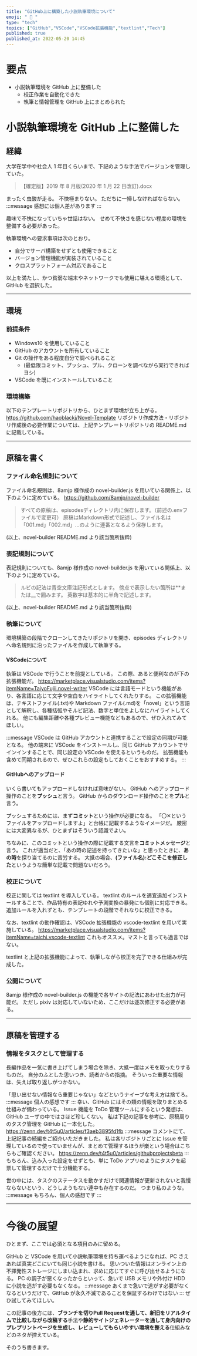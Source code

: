 ```yaml
---
title: "GitHub上に構築した小説執筆環境について"
emoji: " 📖 "
type: "tech"
topics: ["GitHub","VSCode","VSCode拡張機能","textlint","Tech"]
published: true
published_at: 2022-05-20 14:45
---
```

# 要点
- 小説執筆環境を GitHub 上に整備した
  - 校正作業を自動化できた
  - 執筆と情報管理を GitHub 上にまとめられた

# 小説執筆環境を GitHub 上に整備した
##  経緯
大学在学中や社会人 1 年目くらいまで、下記のような手法でバージョンを管理していた。

> 【確定版】2019 年 8 月版(2020 年 1 月 22 日改訂).docx

まったく虫酸が走る。
不快極まりない。
ただちに一掃しなければならない。
:::message
感想には個人差があります
:::

趣味で不快になっていちゃ世話はない。
せめて不快さを感じない程度の環境を整備する必要があった。

執筆環境への要求事項は次のとおり。
- 自分でサーバ構築をせずとも使用できること
- バージョン管理機能が実装されていること
- クロスプラットフォーム対応であること

以上を満たし、かつ貧弱な端末やネットワークでも使用に堪える環境として、GitHub を選択した。

-----

##  環境
### 前提条件
- Windows10 を使用していること
- GitHub のアカウントを所有していること
- Git の操作をある程度自分で調べられること
    - (最低限コミット、プッシュ、プル、クローンを調べながら実行できればヨシ)
- VSCode を既にインストールしていること

### 環境構築
以下のテンプレートリポジトリから、ひとまず環境が立ち上がる。
https://github.com/haoblackj/Novel-Template
リポジトリ作成方法・リポジトリ作成後の必要作業については、上記テンプレートリポジトリの README.md に記載している。

-----

## 原稿を書く
### ファイル命名規則について
ファイル命名規則は、8amjp 様作成の novel-builder.js を用いている関係上、以下のように定めている。
https://github.com/8amjp/novel-builder
> すべての原稿は、episodesディレクトリ内に保存します。（前述の.envファイルで変更可）
> 原稿はMarkdown形式で記述し、ファイル名は「001.md」「002.md」…のように連番となるよう保存します。

(以上、novel-builder README.md より該当箇所抜粋)

### 表記規則について
表記規則についても、8amjp 様作成の novel-builder.js を用いている関係上、以下のように定めている。
> ルビの記法は青空文庫注記形式とします。
> 傍点で表示したい箇所は**または__で囲みます。
> 英数字は基本的に半角で記述します。

(以上、novel-builder README.md より該当箇所抜粋)

### 執筆について
環境構築の段階でクローンしてきたリポジトリを開き、episodes ディレクトリへ命名規則に沿ったファイルを作成して執筆する。

#### VSCodeについて
執筆は VSCode で行うことを前提としている。
この際、あると便利なのが下の拡張機能だ。
https://marketplace.visualstudio.com/items?itemName=TaiyoFujii.novel-writer
VSCode には言語モードという機能があり、各言語に応じて文字や空白をハイライトしてくれたりする。
この拡張機能は、テキストファイル(.txt)や Markdown ファイル(.md)を「novel」という言語として解釈し、各種括弧やそルビ記法、数字と単位をよしなにハイライトしてくれる。
他にも編集距離や各種プレビュー機能などもあるので、ぜひ入れてみてほしい。

:::message
VSCode は GitHub アカウントと連携することで設定の同期が可能となる。
他の端末に VSCode をインストールし、同じ GitHub アカウントでサインインすることで、同じ設定の VSCode を使えるというものだ。
拡張機能も含めて同期されるので、ぜひこれらの設定もしておくことをおすすめする。
:::

####  GitHubへのアップロード
いくら書いてもアップロードしなければ意味がない。
GitHub へのアップロード操作のことを**プッシュ**と言う。
GitHub からのダウンロード操作のことを**プル**と言う。

プッシュするためには、まず**コミット**という操作が必要になる。
「〇✕というファイルをアップロードしますよ」と台帳に記載するようなイメージだ。
厳密には大変異なるが、ひとまずはそういう認識でよい。

ちなみに、このコミットという操作の際に記載する文言を**コミットメッセージ**と言う。
これが適当だと、「あの時の記述を持ってきたいな」と思ったときに、**あの時**を探り当てるのに苦労する。
大抵の場合、**(ファイル名):どこそこを修正した**というような簡単な記載で問題ないだろう。

### 校正について
校正に関しては textlint を導入している。
textlint のルールを適宜追加インストールすることで、作品特有の表記ゆれや予測変換の暴発にも個別に対応できる。
追加ルールを入れずとも、テンプレートの段階でそれなりに校正できる。

なお、textlint の動作確認は、VSCode 拡張機能の vscode-textlint を用いて実施している。
https://marketplace.visualstudio.com/items?itemName=taichi.vscode-textlint
これもオススメ。マストと言っても過言ではない。

textlint と上記の拡張機能によって、執筆しながら校正を完了できる仕組みが完成した。

### 公開について
8amjp 様作成の novel-builder.js の機能で各サイトの記法にあわせた出力が可能だ。
ただし pixiv は対応していないため、ここだけは逐次修正する必要がある。

-----
## 原稿を管理する
### 情報をタスクとして管理する
長編作品を一気に書き上げてしまう場合を除き、大抵一度はメモを取ったりするものだ。
自分のふとした思いつき、読者からの指摘。
そういった重要な情報は、失えば取り返しがつかない。

「思い出せない情報なら重要じゃない」などというナイーブな考え方は捨てろ。
:::message
個人の感想です
:::
幸い、GitHub にはその類の情報を取りまとめる仕組みが備わっている。
Issue 機能を ToDo 管理ツールにするという発想は、GitHub ユーザの中ではさほど珍しくない。
私は下記の記事を参考に、原稿周りのタスク管理を GitHub に一本化した。
https://zenn.dev/t4t5u0/articles/f3aeb3895fd1fb
:::message
コメントにて、上記記事の続編をご紹介いただきました。
私は各リポジトリごとに Issue を管理しているので使っていませんが、まとめて管理するほうが楽という場合はこちらもご確認ください。
https://zenn.dev/t4t5u0/articles/githubprojectsbeta
:::
もちろん、込み入った設定をせずとも、単に ToDo アプリのようにタスクを起票して管理するだけで十分機能する。

世の中には、タスクのステータスを動かすだけで関連情報が更新されないと我慢ならないという、どうしようもない連中も存在するのだ。
つまり私のような。
:::message
もちろん、個人の感想です
:::

-----

# 今後の展望
ひとまず、ここでは必須となる項目のみに留める。

GitHub と VSCode を用いて小説執筆環境を持ち運べるようになれば、PC さえあれば真実どこにいても同じ小説を書ける。
思いついた情報はオンライン上の不揮発性ストレージにしまい込まれ、求めに応じてすぐに呼び出せるようになる。
PC の調子が悪くなったからといって、急いで USB メモリや外付け HDD に小説を逃がす必要もなくなる。
:::message
あくまで急いで逃がす必要がなくなるというだけで、GitHub が永久不滅であることを保証するわけではない
:::
ぜひ試してみてほしい。

この記事の後方には、**ブランチを切りPull Requestを通して、新旧をリアルタイムで比較しながら改稿する**手法や**静的サイトジェネレーターを通して身内向けのプレプリントページを生成し、レビューしてもらいやすい環境を整える**仕組みなどのネタが控えている。

そのうち書きます。